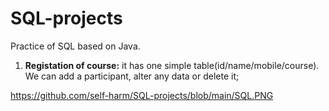 # SQL-projects

Practice of SQL based on Java.

1. **Registation of course:**  it has one simple table(id/name/mobile/course). We can add a participant, alter any data or delete it;

https://github.com/self-harm/SQL-projects/blob/main/SQL.PNG
